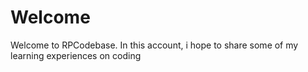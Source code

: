 # Welcome
Welcome to RPCodebase. In this account, i hope to share some of my learning experiences on coding
